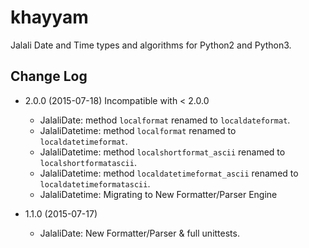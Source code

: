 khayyam
=======

Jalali Date and Time types and algorithms for Python2 and Python3.


Change Log
----------

  * 2.0.0 (2015-07-18) Incompatible with < 2.0.0
    * JalaliDate: method `localformat` renamed to `localdateformat`.
    * JalaliDatetime: method `localformat` renamed to `localdatetimeformat`.
    * JalaliDatetime: method `localshortformat_ascii` renamed to `localshortformatascii`.
    * JalaliDatetime: method `localdatetimeformat_ascii` renamed to `localdatetimeformatascii`.
    * JalaliDatetime: Migrating to New Formatter/Parser Engine
    
  * 1.1.0 (2015-07-17)
    * JalaliDate: New Formatter/Parser & full unittests.
    